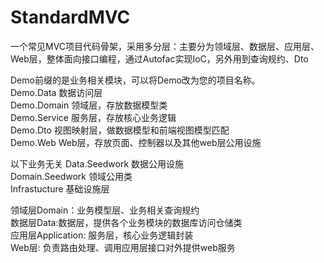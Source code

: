 # StandardMVC
一个常见MVC项目代码骨架，采用多分层：主要分为领域层、数据层、应用层、Web层，整体面向接口编程，通过Autofac实现IoC，另外用到查询规约、Dto  

Demo前缀的是业务相关模块，可以将Demo改为您的项目名称。  
Demo.Data 数据访问层  
Demo.Domain  领域层，存放数据模型类  
Demo.Service  服务层，存放核心业务逻辑  
Demo.Dto  视图映射层，做数据模型和前端视图模型匹配  
Demo.Web  Web层，存放页面、控制器以及其他web层公用设施  

以下业务无关
Data.Seedwork  数据公用设施  
Domain.Seedwork 领域公用类  
Infrastucture 基础设施层  

领域层Domain：业务模型层、业务相关查询规约  
数据层Data:数据层，提供各个业务模块的数据库访问仓储类  
应用层Application: 服务层，核心业务逻辑封装  
Web层: 负责路由处理、调用应用层接口对外提供web服务  


